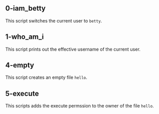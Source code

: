 ## 0-iam_betty
This script switches the current user to `betty`.
## 1-who_am_i
This script prints out the effective username of the current user.
## 4-empty
This script creates an empty file `hello`.
## 5-execute
This scripts adds the execute permssion to the owner of the file `hello`.

